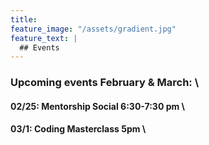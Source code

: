 ```yaml
---
title:
feature_image: "/assets/gradient.jpg"
feature_text: |
  ## Events
---
```

### Upcoming events February & March: \
#### 02/25: Mentorship Social 6:30-7:30 pm \
#### 03/1: Coding Masterclass 5pm \
